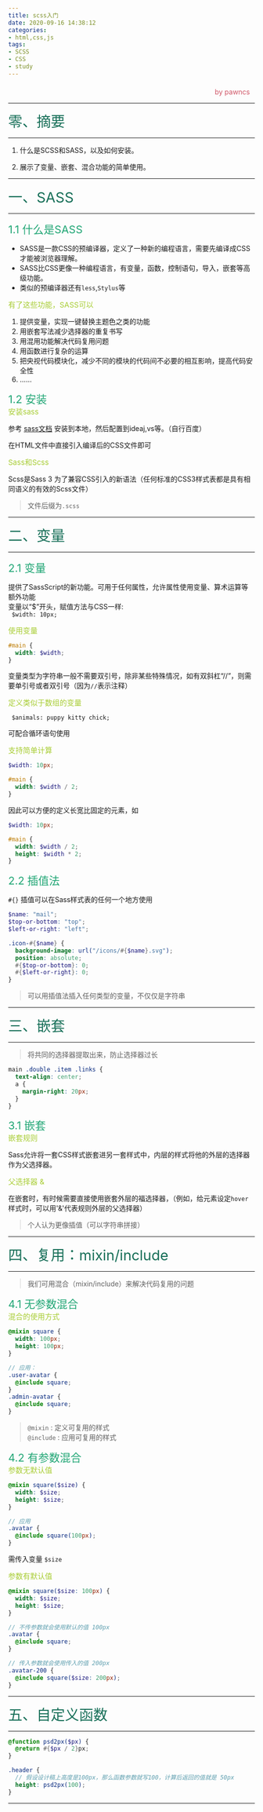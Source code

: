 ```yaml
---
title: scss入门
date: 2020-09-16 14:38:12
categories:
- html,css,js
tags:
- SCSS
- CSS
- study
---
```

<style>
.title1{
    font-size:36px;
    color:#e7767f;
    /* 桃红 */

}
.title2{
    font-size:29px;
    color:#176f58;
    /* 祖母绿 */
}
.title3{
    font-size:22px;
    color:#21a675;
    /* 石绿 */
}
.title4{
    font-size:15px;
    color:#a8cd34;
    /* 柳绿 */
}
.name{

    margin-left: auto;
    text-align: right;
    color: #d05667;
    margin-right: 10px;
    margin-top: 20px;
    /*海棠红*/
}
</style>

<div class="name">by pawncs</div>

-----
<div class="title2">零、摘要</div>

-----
1. 什么是SCSS和SASS，以及如何安装。
   
2. 展示了变量、嵌套、混合功能的简单使用。

-----
<div class="title2">一、SASS</div>

-----
<div class="title3">1.1 什么是SASS</div>

+ SASS是一款CSS的预编译器，定义了一种新的编程语言，需要先编译成CSS才能被浏览器理解。
+ SASS比CSS更像一种编程语言，有变量，函数，控制语句，导入，嵌套等高级功能。
+ 类似的预编译器还有`less`,`Stylus`等
<div class="title4">有了这些功能，SASS可以</div>

1. 提供变量，实现一键替换主题色之类的功能
2. 用嵌套写法减少选择器的重复书写
3. 用混用功能解决代码复用问题
4. 用函数进行复杂的运算
5. 把央视代码模块化，减少不同的模块的代码间不必要的相互影响，提高代码安全性
6. ……

<div class="title3">1.2 安装</div>
<div class="title4">安装sass</div>

参考 [sass文档](https://sass.bootcss.com/documentation) 安装到本地，然后配置到ideaj,vs等。（自行百度）

在HTML文件中直接引入编译后的CSS文件即可

<div class="title4">Sass和Scss</div>

Scss是Sass 3 为了兼容CSS引入的新语法（任何标准的CSS3样式表都是具有相同语义的有效的Scss文件）
>文件后缀为`.scss`

-----
<div class="title2">二、变量</div>

-----
<div class="title3">2.1 变量</div>

提供了SassScript的新功能。可用于任何属性，允许属性使用变量、算术运算等额外功能  
变量以“$”开头，赋值方法与CSS一样:  
` $width: 10px;`   

<div class="title4">使用变量</div>

~~~scss
#main {
  width: $width;
}
~~~

变量类型为字符串一般不需要双引号，除非某些特殊情况，如有双斜杠“//”，则需要单引号或者双引号（因为`//`表示注释）

<div class="title4">定义类似于数组的变量</div>

` $animals: puppy kitty chick;`

可配合循环语句使用

<div class="title4">支持简单计算</div>

~~~scss
$width: 10px;

#main {
  width: $width / 2;
}
~~~
因此可以方便的定义长宽比固定的元素，如
~~~scss
$width: 10px;

#main {
  width: $width / 2;
  height: $width * 2;
}
~~~
<div class="title3">2.2 插值法</div>

`#{}` 插值可以在Sass样式表的任何一个地方使用
~~~scss
$name: "mail";
$top-or-bottom: "top";
$left-or-right: "left";

.icon-#{$name} {
  background-image: url("/icons/#{$name}.svg");
  position: absolute;
  #{$top-or-bottom}: 0;
  #{$left-or-right}: 0;
}
~~~
>可以用插值法插入任何类型的变量，不仅仅是字符串

-----
<div class="title2">三、嵌套</div>

-----

>将共同的选择器提取出来，防止选择器过长

~~~scss
main .double .item .links {
  text-align: center;
  a {
    margin-right: 20px;
  }
}
~~~
<div class="title3">3.1 嵌套</div>
<div class="title4">嵌套规则</div>

Sass允许将一套CSS样式嵌套进另一套样式中，内层的样式将他的外层的选择器作为父选择器。

<div class="title4">父选择器 &</div>

在嵌套时，有时候需要直接使用嵌套外层的福选择器，（例如，给元素设定`hover`样式时，可以用'&'代表规则外层的父选择器）
>个人认为更像插值（可以字符串拼接）

-----
<div class="title2">四、复用：mixin/include</div>

-----

>我们可用混合（mixin/include）来解决代码复用的问题
<div class="title3">4.1 无参数混合</div>

<div class="title4">混合的使用方式</div>

~~~scss
@mixin square {
  width: 100px;
  height: 100px;
}

// 应用：
.user-avatar {
  @include square;
}
.admin-avatar {
  @include square;
}
~~~
>`@mixin` : 定义可复用的样式  
>`@include` : 应用可复用的样式

<div class="title3">4.2 有参数混合</div>
<div class="title4">参数无默认值</div>

~~~scss
@mixin square($size) {
  width: $size;
  height: $size;
}

// 应用
.avatar {
  @include square(100px);
}
~~~
需传入变量 `$size`

<div class="title4">参数有默认值</div>

~~~scss
@mixin square($size: 100px) {
  width: $size;
  height: $size;
}

// 不传参数就会使用默认的值 100px
.avatar {
  @include square;
}

// 传入参数就会使用传入的值 200px
.avatar-200 {
  @include square($size: 200px);
}
~~~

-----
<div class="title2">五、自定义函数</div>

-----
~~~scss
@function psd2px($px) {
  @return #{$px / 2}px;
}

.header {
  // 假设设计稿上高度是100px，那么函数参数就写100，计算后返回的值就是 50px
  height: psd2px(100);
}
~~~
-----
